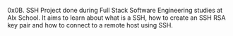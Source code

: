 0x0B. SSH
Project done during Full Stack Software Engineering studies at Alx School. It aims to learn about what is a SSH, how to create an SSH RSA key pair and how to connect to a remote host using SSH.
